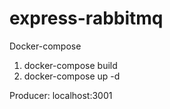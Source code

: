 # express-rabbitmq

Docker-compose 

1. docker-compose build
2. docker-compose up -d

Producer: localhost:3001
